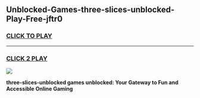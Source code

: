 
## Unblocked-Games-three-slices-unblocked-Play-Free-jftr0
<h3>
<a href="https://premium76.site?title=three-slices-unblocked&ref=19M">CLICK TO PLAY</a></h3>
<hr>

<h3>
<a href="https://premium76.site?title=three-slices-unblocked&ref=19M">CLICK 2 PLAY</a>
  
</h3>

<a href="https://premium76.site?title=three-slices-unblocked&ref=19M"><img src="https://clearcache.store/games.png"></a>


**three-slices-unblocked games unblocked: Your Gateway to Fun and Accessible Online Gaming**
